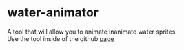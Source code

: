 # water-animator  
A tool that will allow you to animate inanimate water sprites.  
Use the tool inside of the github [page](https://actii-codes.github.io/water-animator/)
